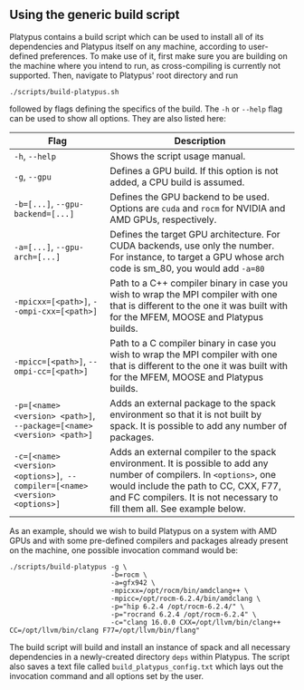 ## Using the generic build script

Platypus contains a build script which can be used to install all of its dependencies and Platypus itself on any machine, according to user-defined preferences. To make use of it, first make sure you are building on the machine where you intend to run, as cross-compiling is currently not supported. Then, navigate to Platypus' root directory and run

``` {.sh}
./scripts/build-platypus.sh
```
followed by flags defining the specifics of the build. The `-h` or `--help` flag can be used to show all options. They are also listed here:

| Flag | Description |
| ----------- | ----------- |
| `-h`, `--help` | Shows the script usage manual. |
|  `-g`, `--gpu` | Defines a GPU build. If this option is not added, a CPU build is assumed. |
|  `-b=[...]`, `--gpu-backend=[...]` | Defines the GPU backend to be used. Options are `cuda` and `rocm` for NVIDIA and AMD GPUs, respectively. |
|  `-a=[...]`, `--gpu-arch=[...]` | Defines the target GPU architecture. For CUDA backends, use only the number. For instance, to target a GPU whose arch code is sm_80, you would add `-a=80` |
|  `-mpicxx=[<path>]`, `--ompi-cxx=[<path>]` | Path to a C++ compiler binary in case you wish to wrap the MPI compiler with one that is different to the one it was built with for the MFEM, MOOSE and Platypus builds. |
|  `-mpicc=[<path>]`, `--ompi-cc=[<path>]` | Path to a C compiler binary in case you wish to wrap the MPI compiler with one that is different to the one it was built with for the MFEM, MOOSE and Platypus builds. |
| `-p=[<name> <version> <path>]`,` --package=[<name> <version> <path>]` | Adds an external package to the spack environment so that it is not built by spack. It is possible to add any number of packages. |
| `-c=[<name> <version> <options>]`,` --compiler=[<name> <version> <options>]` | Adds an external compiler to the spack environment. It is possible to add any number of compilers. In `<options>`, one would include the path to CC, CXX, F77, and FC compilers. It is not necessary to fill them all. See example below. |

As an example, should we wish to build Platypus on a system with AMD GPUs and with some pre-defined compilers and packages already present on the machine, one possible invocation command would be:

``` {.sh}
./scripts/build-platypus -g \
                         -b=rocm \
                         -a=gfx942 \
                         -mpicxx=/opt/rocm/bin/amdclang++ \
                         -mpicc=/opt/rocm-6.2.4/bin/amdclang \
                         -p="hip 6.2.4 /opt/rocm-6.2.4/" \
                         -p="rocrand 6.2.4 /opt/rocm-6.2.4" \
                         -c="clang 16.0.0 CXX=/opt/llvm/bin/clang++ CC=/opt/llvm/bin/clang F77=/opt/llvm/bin/flang"
```

The build script will build and install an instance of spack and all necessary dependencies in a newly-created directory `deps` within Platypus. The script also saves a text file called `build_platypus_config.txt` which lays out the invocation command and all options set by the user.